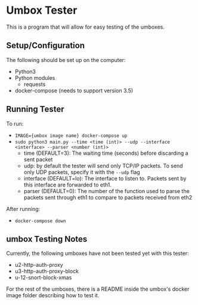 # Umbox Tester

This is a program that will allow for easy testing of the umboxes.

## Setup/Configuration 
The following should be set up on the computer:
- Python3
- Python modules
	- requests
- docker-compose (needs to support version 3.5)

## Running Tester

To run:
- `IMAGE={umbox image name} docker-compose up`
- `sudo python3 main.py --time <time (int)> --udp --interface <interface> --parser <number (int)>`
	- time (DEFAULT=3): The waiting time (seconds) before discarding a sent packet 
	- udp: by default the tester will send only TCP/IP packets. To send only UDP packets, specify it with the `--udp` flag
	- interface (DEFAULT=lo): The interface to listen to. Packets sent by this interface are forwarded to eth1.
	- parser (DEFAULT=0): The number of the function used to parse the packets sent through eth1 to compare to packets received from eth2

After running:
- `docker-compose down`

## umbox Testing Notes
Currently, the following umboxes have not been tested yet with this tester:
- u2-http-auth-proxy
- u3-http-auth-proxy-block
- u-12-snort-block-xmas

For the rest of the umboxes, there is a README inside the umbox's docker image folder describing how to test it.
